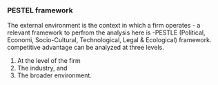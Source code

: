 
### PESTEL framework
The external environment is the context in which a firm operates - a relevant framework to perfrom the analysis here is -PESTLE (Political, Economi, Socio-Cultural, Technological, Legal & Ecological) framework.
competitive advantage can be analyzed at three levels.
1. At the level of the firm
2. The industry, and
3. The broader environment.


